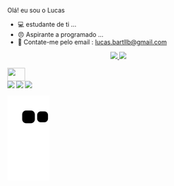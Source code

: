 Olá! eu sou o Lucas 

- 💻 estudante de ti ...
- 😠 Aspirante a programado ...
- 📧  Contate-me pelo email : lucas.bartllb@gmail.com

<div align="center">
  <a href="https://github.com/lucasbartl">
  <img height="180em" src="https://github-readme-stats.vercel.app/api?username=lucasbartl&show_icons=false&theme=dracula&include_all_commits=true&count_private=true"/>
  <img height="180em" src="https://github-readme-stats.vercel.app/api/top-langs/?username=lucasbartl&layout=compact&langs_count=7&theme=dracula"/>
</div>
  <div style="display: inline_block"><br>
  <img align="center" alt="" height="30" width="40" 
src=""https://cdn.jsdelivr.net/gh/devicons/devicon/icons/flutter/flutter-original.svg"/>
<div/>

                                                                                      
<div>
  <a href="https://instagram.com/lucasb4rt7" target="_blank"><img src="https://img.shields.io/badge/-Instagram-%23E4405F?style=for-the-badge&logo=instagram&logoColor=white" target="_blank"></a>
 <a href="https://discord.gg/lucasbartl#9310" target="_blank"><img src="https://img.shields.io/badge/Discord-7289DA?style=for-the-badge&logo=discord&logoColor=white" target="_blank"></a> 
  <a href="https://www.linkedin.com/in/lucas-bartl-rodrigues-953a541a3" target="_blank"><img src="https://img.shields.io/badge/-LinkedIn-%230077B5?style=for-the-badge&logo=linkedin&logoColor=white" target="_blank"></a> 
 
  ![Snake animation](https://github.com/rafaballerini/rafaballerini/blob/output/github-contribution-grid-snake.svg)
<div/>
